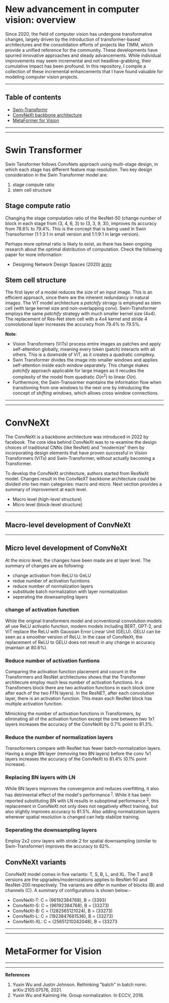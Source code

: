 # New advancement in computer vision: overview

Since 2020, the field of computer vision has undergone transformative changes, largely driven by the introduction of transformer-based architectures and the consolidation efforts of projects like TIMM, which provide a unified reference for the community. These developments have spurred innovative approaches and steady advancements. While individual improvements may seem incremental and not headline-grabbing, their cumulative impact has been profound. In this repository, I compile a collection of these incremental enhancements that I have found valuable for modeling computer vision projects.

---  

## Table of contents
- [Swin-Transformr](#swin)
- [ConvNeXt backbone architecture](#convnext)
- [MetaFormer for Vision](#metaformer)


---
---

# <a name="swin">Swin Transformer</a>

Swin Tansformer follows ConvNets approach using multi-stage design, in which each stage has different feature map resolution. Two key design consideration in the Swin Transformer model are:
1. stage compute ratio
2. stem cell structure

## Stage compute ratio
Changing the stage computation ratio of the ResNet-50 (change number of block in each stage from (3, 4, 6, 3) to (3, 3, 9, 3)), improves its accuracy from 78.8% to 79.4%. This is the concept that is being used in Swin Transoformer (1:1:3:1 in small version and 1:1:9:1 in large version). 

Perhaps more optimal ratio is likely to exist, as there has been ongoing research about the optimal distribution of computation. Check the following paper for more information: 
- Designing Network Design Spaces (2020) [arxiv](https://arxiv.org/pdf/2003.13678)

## Stem cell structure

The first layer of a model reduces the size of an input image. This is an efficient approach, since there are the inherent redundancy in natural images. The ViT model architecture a _patchify_ strragy is employed as stem cell (with large kernel size and non-overlapping conv). Swin-Transformer employs the same _patchify_ strategy with much smaller kernel size (4x4). The replacement of Res-Net stem cell with a 4x4 kernel and stride 4 convolutional layer increases the accuracy from 79.4% to 79.5%. 

__Note__: 
- Vision Transformers (ViTs) process entire images as patches and apply self-attention globally, meaning every token (patch) interacts with all others. This is a downside of ViT, as it creates a quadratic complexy.
- Swin Transformer divides the image into smaller windows and applies self-attention inside each window separately. This change makes _patchify_ approach applicable for large images as it recudes the complexity of the model from quadratic $O(n^2)$ to linear $O(n)$.
- Furthermore, the Swin-Transormer maintains the information flow when transitioning from one windows to the next one by introducing the concept of _shifting windows_, which allows cross window connections.

---
---

# <a name="convnext">ConvNeXt</a>

The ConvNeXt is a backbone architecture was introduced in 2022 by facebook. The core idea behind ConvNeXt was to re-examine the design choices of traditional CNNs (like ResNet) and "modernize" them by incorporating design elements that have proven successful in Vision Transformers (ViTs) and Swin-Transformer, without actually becoming a Transformer.

To develop the ConvNeXt architecture, authors started from ResNeXt model. Changes result in the ConvNeXT backbone architecture could be divided into two main categories: macro and micro. Next section provides a summary of improvement at each level.
- Macro level (high-level structure)
- Micro level (block-level structure)

---
## Macro-level development of ConvNeXt

---
## Micro level development of ConvNeXt

At the micro level, the changes have been made are at layer level. The summary of changes are as following:
- change activation from ReLU to GeLU
- redue number of activation fucntions
- reduce number of normalization layers
- substitude batch normalization with layer normalization
- seperating the downsampling layers

### change of activation function
While the original transformers model and ocnventional convolution models all use ReLU activatio function, modern models including BERT, GPT-2, and ViT replace the ReLU with Gaussian Error Linear Unit (GELU). GELU can be seen as a smoother version of ReLU. In the case of ConvNeXt, the replacement of ReLU to GELU does not result in any change in accuracy (maintain at 80.6%). 

### Reduce number of activation funtions
Comparing the activation function placement and cocunt in the Transformers and ResNet architectures shows that the Transformer architecure employ much less number of activation functions. In a Transfomers block there are two activation functions in each block (one after each of the two FFN layers). In the ResNET, after each convolution layer, there is an activation function. This mean each ResNet block has multiple activation function.

Mimicking the number of activation functions in Transformers, by eliminating all of the activation function except the one between two 1x1 layers increases the accuracy of the ConvNeXt by 0.7% point to 81.3%.

### Reduce the number of normalization layers

Transoformers compare with ResNet has fewer batch-normalization layers. Having a single BN layer (removing two BN layers) before the conv 1x1 layers increases the accuracy of the ConvNeXt to 81.4% (0.1% point increase). 

### Replacing BN layers with LN
While BN layers improves the convergence and reduces overfitting, it also has detrimental effect of the model's performance <sup>[1](#1)</sup>. While it has been reported substituting BN with LN results in suboptimal performance <sup>[2](#2)</sup>, this replacement in ConvNeXt not only does not negatively effect training, but also slightly improves accuracy to 81.5%. Also adding normalization layers wherever spatial  resolution is changed can help stablize training.

### Seperating the downsampling layers
Employ 2x2 conv layers with stride 2 for spatial downsampling (similar to Swin-Transformer) improves the accuracy to 82%.

## ConvNeXt variants
ConvNeXt model comes in five variants: T, S, B, L, and XL. The T and B versions are the upgrades/modernizations applies to ResNet-50 and ResNet-200 respectively. The variants are differ in number of blocks (B) and channels (C). A summary of configurations is shown below:-
- ConvNeXt-T: C = (96192384768), B = (3393)
- ConvNeXt-S: C = (96192384768), B = (33273)
- ConvNeXt-B: C = (1282565121024), B = (33273)
- ConvNeXt-L: C = (1923847681536), B = (33273)
- ConvNeXt-XL: C = (25651210242048), B = (33273



---
---

# <a name="metaformer">MetaFormer for Vision</a>



---
---
__References__
1. <a name="1">Yuxin Wu and Justin Johnson. Rethinking "batch" in batch norm. arXiv:2105.07576, 2021</a>.
2. <a name="2">Yuxin Wu and Kaiming He. Group normalization. In ECCV, 2018</a>.
